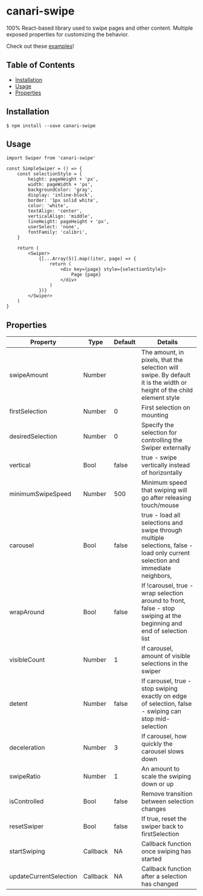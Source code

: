 # canari-swipe

100% React-based library used to swipe pages and other content. Multiple exposed properties for customizing the behavior.

Check out these [examples](https://geedollaholla.github.io/canari-swipe/)!

## Table of Contents

* [Installation](#installation)
* [Usage](#usage)
* [Properties](#properties)

## Installation

`$ npm install --save canari-swipe`

## Usage
```
import Swiper from 'canari-swipe'

const SimpleSwiper = () => {
	const selectionStyle = {
		height: pageHeight + 'px',
		width: pageWidth + 'px',
		backgroundColor: 'gray',
		display: 'inline-block',
		border: '1px solid white',
		color: 'white',
		textAlign: 'center',
		verticalAlign: 'middle',
		lineHeight: pageHeight + 'px',
		userSelect: 'none',
		fontFamily: 'calibri',
	}

	return (
		<Swiper>
			{[...Array(5)].map((iter, page) => {
				return (
					<div key={page} style={selectionStyle}>
						Page {page}
					</div>
				)
			})}
		</Swiper>
	)
}

```


## Properties

| Property               | Type     | Default | Details                                                                                                                        |
| ---------------------- | -------- | ------- | ------------------------------------------------------------------------------------------------------------------------------ |
| swipeAmount            | Number   |         | The amount, in pixels, that the selection will swipe. By default it is the width or height of the child element style          |
| firstSelection         | Number   | 0       | First selection on mounting                                                                                                    |
| desiredSelection       | Number   | 0       | Specify the selection for controlling the Swiper externally                                                                    |
| vertical               | Bool     | false   | true - swipe vertically instead of horizontally                                                                                |
| minimumSwipeSpeed      | Number   | 500     | Minimum speed that swiping will go after releasing touch/mouse                                                                 |
| carousel               | Bool     | false   | true - load all selections and swipe through multiple selections, false - load only current selection and immediate neighbors, |
| wrapAround             | Bool     | false   | If !carousel, true - wrap selection around to front, false - stop swiping at the beginning and end of selection list           |
| visibleCount           | Number   | 1       | If carousel, amount of visible selections in the swiper                                                                        |
| detent                 | Number   | false   | If carousel, true - stop swiping exactly on edge of selection, false - swiping can stop mid-selection                          |
| deceleration           | Number   | 3       | If carousel, how quickly the carousel slows down                                                                               |
| swipeRatio             | Number   | 1       | An amount to scale the swiping down or up                                                                                      |
| isControlled           | Bool     | false   | Remove transition between selection changes                                                                                    |
| resetSwiper            | Bool     | false   | If true, reset the swiper back to firstSelection                                                                               |
| startSwiping           | Callback | NA      | Callback function once swiping has started                                                                                     |
| updateCurrentSelection | Callback | NA      | Callback function after a selection has changed                                                                                |
